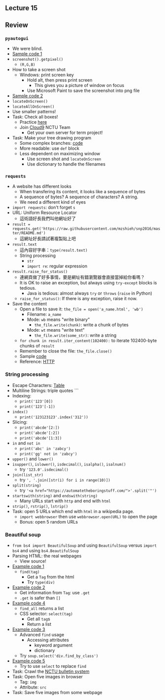 ## Lecture 15

## Review

### `pyautogui`

+   We were blind.
+   [Sample code 1](../lec13/lec13-1.py)
+   `screenshot().getpixel()`
    +   `(R,G,B)`
+   How to take a screen shot
    +   Windows: print screen key
        +   Hold alt, then press print screen
            +   This gives you a picture of window on focus
        +   Use Microsoft Paint to save the screenshot into png file
+   [Sample code 2](../lec13/lec13-2.py)
+   `locateOnScreen()`
+   `locateAllOnScreen()`
+   Use smaller patterns!
+   Task: Check all boxes!
    +   Practice [here](https://goo.gl/forms/dr5mkE7Z9dKiJ3gI3)
    +   Join [Cloud9](https://c9.io/) NCTU Team
        +   Get your own server for term project!
+   Task: Make your tree drawing program
    +   Some complex branches: [code](../lec13/lec13-3.py)
    +   More readable: use `def` block
    +   Less dependent on maximizing window
        +   Use screen shot and `locateOnScreen`
        +   Use dictionary to handle the filenames

### `requests`

+   A website has different looks
    +   When transfering its content, it looks like a sequence of bytes
    +   A sequence of bytes? A sequence of characters? A string.
    +   We need a different kind of eyes
+   `import requests`: don't forget `s`
+   URL: Uniform Resource Locator
    +   這術語好長我們叫他網址好了
+   `result = requests.get('https://raw.githubusercontent.com/mzshieh/snp2016/master/README.md')`
    +   這網址好長請試著複製貼上吧
+   `result.text`
    +   這內容好字串：`type(result.text)`
    +   String processing
        +   `str`
        +   `import re`: regular expression
+   `result.raise_for_status()`
    +   連網頁做了好多事情，要是網址有錯瀏覽器會直接當掉給你看嗎？
    +   It is OK to raise an exception, but always using `try-except` blocks is tedious.
        +   Java is tedious: almost always `try` or `throws` (`raise` in Python)
    +   `raise_for_status()`: If there is any exception, raise it now.
+   Save the content
    +   Open a file to save it: `the_file = open('a_name.html', 'wb')`
        +   Filename: `a_name`
        +   Mode: `wb` means "write binary"
            +   `the_file.write(chunk)`: write a chunk of bytes
        +   Mode: `wt` means "write text"
            +   `the_file.write(some_str)`: write a string
    +   `for chunk in result.iter_content(102400):` to iterate 102400-byte chunks of `result`
    +   Remember to close the file: `the_file.close()`
    +   Sample [code](../lec14/lec14-1.py)
    +   Reference: [HTTP](https://chino.taipei/note-%E5%B8%B8%E8%A6%8B%E7%9A%84HTTP-Method%E7%9A%84%E4%B8%8D%E5%90%8C%E6%80%A7%E8%B3%AA%E5%88%86%E6%9E%90%EF%BC%9AGet-Post%E5%92%8C%E5%85%B6%E4%BB%964%E7%A8%AEMethod%E7%9A%84%E5%B7%AE%E5%88%A5/)

### String processing

+   Escape Characters: [Table](https://automatetheboringstuff.com/chapter6/#calibre_link-40)
+   Multiline Strings: triple quotes ```   
+   Indexing:
    +   `print('123'[0])`
    +   `print('123'[-1])`
+   `index()`
    +   `print('123123123'.index('312'))`
+   Slicing: 
    +   `print('abcde'[2:])`
    +   `print('abcde'[:2])`
    +   `print('abcde'[1:3])`
+   `in` and `not in`
    +   `print('abc' in 'zabcy')`
    +   `print('gg' not in 'zabcy')`
+   `upper()` and `lower()`
+   `isupper()`, `islower()`, `isdecimal()`, `isalpha()`, `isalnum()`
    +   try `'123.0'.isdecimal()`
+   `join(list_str)`
    +   try `', '.join([str(i) for i in range(10)])`
+   `split(string)`
    +   try `'<a href="https://automatetheboringstuff.com/">'.split('"')`
+   `startswith(string)` and `endswith(string)`
    +   Many URLs start with `http` and end with `html`
+   `strip()`, `rstrip()`, `lstrip()`
+   Task: open 5 URLs which end with `html` in a wikipedia page.
    +   `import webbrowser` then use `webbrowser.open(URL)` to open the page
    +   Bonus: open 5 random URLs

### Beautiful soup

+   `from bs4 import BeautifulSoup` and using `BeautifulSoup` versus `import bs4` and using `bs4.BeautifulSoup`
+   Parsing HTML: the real webpages
    +   View source!
+   [Example code 1](../crawler/exmaple1.py)
    +   `find(tag)`
        +   Get a `Tag` from the html
        +   Try `type(div)`
+   [Example code 2](../crawler/exmaple2.py)
    +   Get information from `Tag`: use `.get`
    +   `.get` is safer than `[]`
+   [Example code 4](../crawler/exmaple4.py)
    +   `find_all` returns a list
    +   CSS selector: `select(tag)`
        +   Get all `tag`s
        +   Return a list
+   [Example code 3](../crawler/exmaple3.py)
    +   Advanced `find` usage
        +   Accessing attributes
            +   keyword argument
            +   dictionary
    +   Try `soup.select('div.find_by_class')`
+   [Example code 5](../crawler/exmaple5.py)
    +   Try to use `select` to replace `find`
+   Task: Crawl the [NCTU bulletin system](https://infonews.nctu.edu.tw)
+   Task: Open five images in browser
    +   Tag: `img`
    +   Attribute: `src`
+   Task: Save five images from some webpage
